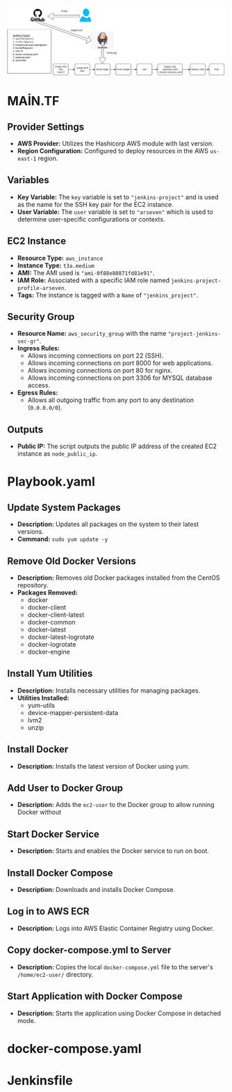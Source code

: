 ![resim](jenkinsproject.png)

# MAİN.TF

## Provider Settings

- **AWS Provider:** Utilizes the Hashicorp AWS module with last version.
- **Region Configuration:** Configured to deploy resources in the AWS `us-east-1` region.

## Variables

- **Key Variable:** The `key` variable is set to `"jenkins-project"` and is used as the name for the SSH key pair for the EC2 instance.
- **User Variable:** The `user` variable is set to `"arseven"` which is used to determine user-specific configurations or contexts.

## EC2 Instance

- **Resource Type:** `aws_instance`
- **Instance Type:** `t3a.medium`
- **AMI:** The AMI used is `"ami-0f88e80871fd81e91"`.
- **IAM Role:** Associated with a specific IAM role named `jenkins-project-profile-arseven`.
- **Tags:** The instance is tagged with a `Name` of `"jenkins_project"`.

## Security Group

- **Resource Name:** `aws_security_group` with the name `"project-jenkins-sec-gr"`.
- **Ingress Rules:**
  - Allows incoming connections on port 22 (SSH).
  - Allows incoming connections on port 8000 for web applications.
  - Allows incoming connections on port 80 for nginx.
  - Allows incoming connections on port 3306 for MYSQL database access.
- **Egress Rules:**
  - Allows all outgoing traffic from any port to any destination (`0.0.0.0/0`).

## Outputs

- **Public IP:** The script outputs the public IP address of the created EC2 instance as `node_public_ip`.




# Playbook.yaml


## Update System Packages
- **Description:** Updates all packages on the system to their latest versions.
- **Command:** `sudo yum update -y`

## Remove Old Docker Versions
- **Description:** Removes old Docker packages installed from the CentOS repository.
- **Packages Removed:**
  - docker
  - docker-client
  - docker-client-latest
  - docker-common
  - docker-latest
  - docker-latest-logrotate
  - docker-logrotate
  - docker-engine

## Install Yum Utilities
- **Description:** Installs necessary utilities for managing packages.
- **Utilities Installed:**
  - yum-utils
  - device-mapper-persistent-data
  - lvm2
  - unzip

## Install Docker
- **Description:** Installs the latest version of Docker using yum.

## Add User to Docker Group
- **Description:** Adds the `ec2-user` to the Docker group to allow running Docker without 

## Start Docker Service
- **Description:** Starts and enables the Docker service to run on boot.

## Install Docker Compose
- **Description:** Downloads and installs Docker Compose.

## Log in to AWS ECR
- **Description:** Logs into AWS Elastic Container Registry using Docker.


## Copy docker-compose.yml to Server
- **Description:** Copies the local `docker-compose.yml` file to the server's `/home/ec2-user/` directory.

## Start Application with Docker Compose
- **Description:** Starts the application using Docker Compose in detached mode.

# docker-compose.yaml

# Jenkinsfile
